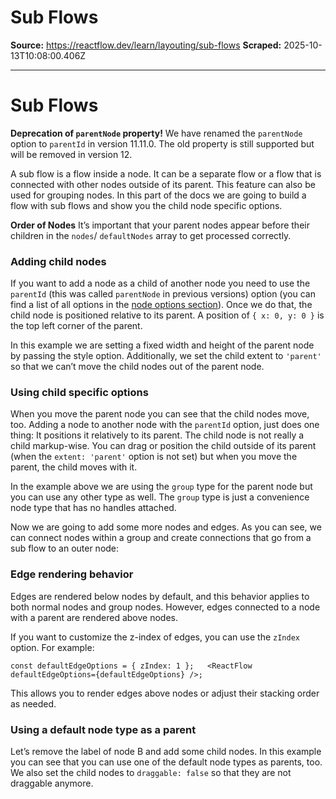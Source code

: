 # Sub Flows

**Source:** https://reactflow.dev/learn/layouting/sub-flows
**Scraped:** 2025-10-13T10:08:00.406Z

---

# Sub Flows

**Deprecation of `parentNode` property!** We have renamed the `parentNode` option to `parentId` in version 11.11.0. The old property is still supported but will be removed in version 12.

A sub flow is a flow inside a node. It can be a separate flow or a flow that is connected with other nodes outside of its parent. This feature can also be used for grouping nodes. In this part of the docs we are going to build a flow with sub flows and show you the child node specific options.

**Order of Nodes** It’s important that your parent nodes appear before their children in the `nodes`/ `defaultNodes` array to get processed correctly.

### Adding child nodes[](#adding-child-nodes)

If you want to add a node as a child of another node you need to use the `parentId` (this was called `parentNode` in previous versions) option (you can find a list of all options in the [node options section](/api-reference/types/node)). Once we do that, the child node is positioned relative to its parent. A position of `{ x: 0, y: 0 }` is the top left corner of the parent.

In this example we are setting a fixed width and height of the parent node by passing the style option. Additionally, we set the child extent to `'parent'` so that we can’t move the child nodes out of the parent node.

### Using child specific options[](#using-child-specific-options)

When you move the parent node you can see that the child nodes move, too. Adding a node to another node with the `parentId` option, just does one thing: It positions it relatively to its parent. The child node is not really a child markup-wise. You can drag or position the child outside of its parent (when the `extent: 'parent'` option is not set) but when you move the parent, the child moves with it.

In the example above we are using the `group` type for the parent node but you can use any other type as well. The `group` type is just a convenience node type that has no handles attached.

Now we are going to add some more nodes and edges. As you can see, we can connect nodes within a group and create connections that go from a sub flow to an outer node:

### Edge rendering behavior[](#edge-rendering-behavior)

Edges are rendered below nodes by default, and this behavior applies to both normal nodes and group nodes. However, edges connected to a node with a parent are rendered above nodes.

If you want to customize the z-index of edges, you can use the `zIndex` option. For example:

`const defaultEdgeOptions = { zIndex: 1 };   <ReactFlow defaultEdgeOptions={defaultEdgeOptions} />;`

This allows you to render edges above nodes or adjust their stacking order as needed.

### Using a default node type as a parent[](#using-a-default-node-type-as-a-parent)

Let’s remove the label of node B and add some child nodes. In this example you can see that you can use one of the default node types as parents, too. We also set the child nodes to `draggable: false` so that they are not draggable anymore.
